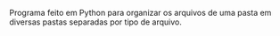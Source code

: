 Programa feito em Python para organizar os arquivos de uma pasta em diversas pastas separadas por tipo de arquivo.